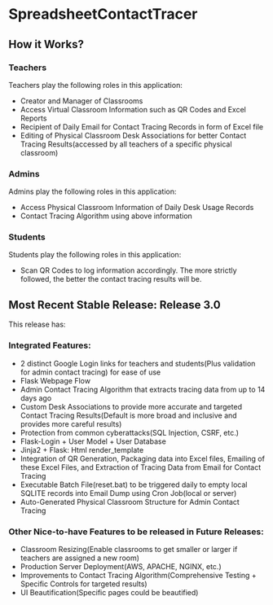 # SpreadsheetContactTracer

## How it Works?
### Teachers
Teachers play the following roles in this application:
* Creator and Manager of Classrooms
* Access Virtual Classroom Information such as QR Codes and Excel Reports
* Recipient of Daily Email for Contact Tracing Records in form of Excel file
* Editing of Physical Classroom Desk Associations for better Contact Tracing Results(accessed by all teachers of a specific physical classroom)

### Admins
Admins play the following roles in this application:
* Access Physical Classroom Information of Daily Desk Usage Records
* Contact Tracing Algorithm using above information

### Students
Students play the following roles in this application:
* Scan QR Codes to log information accordingly. The more strictly followed, the better the contact tracing results will be.

## Most Recent Stable Release: Release 3.0
This release has:

### Integrated Features:
* 2 distinct Google Login links for teachers and students(Plus validation for admin contact tracing) for ease of use
* Flask Webpage Flow
* Admin Contact Tracing Algorithm that extracts tracing data from up to 14 days ago
* Custom Desk Associations to provide more accurate and targeted Contact Tracing Results(Default is more broad and inclusive and provides more careful results)
* Protection from common cyberattacks(SQL Injection, CSRF, etc.) 
* Flask-Login + User Model + User Database
* Jinja2 + Flask: Html render_template
* Integration of QR Generation, Packaging data into Excel files, Emailing of these Excel Files, and Extraction of Tracing Data from Email for Contact Tracing
* Executable Batch File(reset.bat) to be triggered daily to empty local SQLITE records into Email Dump using Cron Job(local or server)
* Auto-Generated Physical Classroom Structure for Admin Contact Tracing

### Other Nice-to-have Features to be released in Future Releases:
* Classroom Resizing(Enable classrooms to get smaller or larger if teachers are assigned a new room)
* Production Server Deployment(AWS, APACHE, NGINX, etc.)
* Improvements to Contact Tracing Algorithm(Comprehensive Testing + Specific Controls for targeted results)
* UI Beautification(Specific pages could be beautified)
